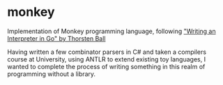 # monkey

Implementation of Monkey programming language, following ["Writing an Interpreter in Go" by Thorsten Ball](https://interpreterbook.com)

Having written a few combinator parsers in C# and taken a compilers course at University, using ANTLR to extend existing toy languages, I wanted to complete the process of writing something in this realm of programming without a library.

